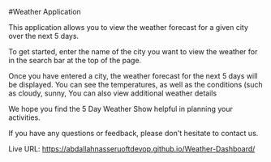 #Weather Application

This application allows you to view the weather forecast for a given city over the next 5 days.

To get started, enter the name of the city you want to view the weather for in the search bar at the top of the page. 

Once you have entered a city, the weather forecast for the next 5 days will be displayed. You can see the  temperatures, as well as the conditions (such as cloudy, sunny, You can also view additional weather details

We hope you find the 5 Day Weather Show helpful in planning your activities. 

If you have any questions or feedback, please don't hesitate to contact us.

Live URL: https://abdallahnasseruoftdevop.github.io/Weather-Dashboard/
